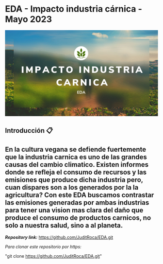 # EDA - Impacto  industria cárnica - Mayo 2023
![EDA](Data/portada_EDA.jpg)

## Introducción 📋

En la cultura vegana se defiende fuertemente que la industria carnica es uno de las
grandes causas del cambio climatico. Existen informes donde se refleja el consumo de recursos y 
las emisiones que produce dicha industria pero, cuan dispares son a los generados por 
la la agricultura?
Con este EDA buscamos contrastar las emisiones generadas por ambas industrias para tener una vision mas clara del daño que produce el consumo de productos carnicos, no solo a nuestra salud, sino a al planeta.
----------

***Repository link:*** https://github.com/JuditRoca/EDA.git

*Para clonar este repositorio por https:*

"git clone https://github.com/JuditRoca/EDA.git"
